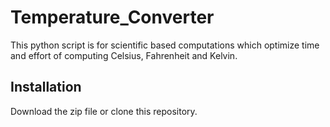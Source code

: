 # Temperature_Converter
This python script is for scientific based computations which optimize time and effort of computing Celsius, Fahrenheit  and Kelvin.

## Installation 
Download the zip file or clone this repository.


